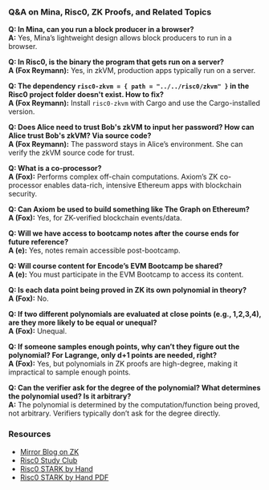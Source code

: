 ### Q&A on Mina, Risc0, ZK Proofs, and Related Topics

**Q: In Mina, can you run a block producer in a browser?**  
**A:** Yes, Mina’s lightweight design allows block producers to run in a browser.

**Q: In Risc0, is the binary the program that gets run on a server?**  
**A (Fox Reymann):** Yes, in zkVM, production apps typically run on a server.

**Q: The dependency `risc0-zkvm = { path = "../../risc0/zkvm" }` in the Risc0 project folder doesn't exist. How to fix?**  
**A (Fox Reymann):** Install `risc0-zkvm` with Cargo and use the Cargo-installed version.

**Q: Does Alice need to trust Bob's zkVM to input her password? How can Alice trust Bob's zkVM? Via source code?**  
**A (Fox Reymann):** The password stays in Alice’s environment. She can verify the zkVM source code for trust.

**Q: What is a co-processor?**  
**A (Fox):** Performs complex off-chain computations. Axiom’s ZK co-processor enables data-rich, intensive Ethereum apps with blockchain security.

**Q: Can Axiom be used to build something like The Graph on Ethereum?**  
**A (Fox):** Yes, for ZK-verified blockchain events/data.

**Q: Will we have access to bootcamp notes after the course ends for future reference?**  
**A (e):** Yes, notes remain accessible post-bootcamp.

**Q: Will course content for Encode’s EVM Bootcamp be shared?**  
**A (e):** You must participate in the EVM Bootcamp to access its content.

**Q: Is each data point being proved in ZK its own polynomial in theory?**  
**A (Fox):** No.

**Q: If two different polynomials are evaluated at close points (e.g., 1,2,3,4), are they more likely to be equal or unequal?**  
**A (Fox):** Unequal.

**Q: If someone samples enough points, why can’t they figure out the polynomial? For Lagrange, only d+1 points are needed, right?**  
**A (Fox):** Yes, but polynomials in ZK proofs are high-degree, making it impractical to sample enough points.

**Q: Can the verifier ask for the degree of the polynomial? What determines the polynomial used? Is it arbitrary?**  
**A:** The polynomial is determined by the computation/function being proved, not arbitrary. Verifiers typically don’t ask for the degree directly.

### Resources
- [Mirror Blog on ZK](https://mirror.xyz/0x7794D1c55568270A81D8Bf39e1bcE96BEaC10901/doEAd89lIQr0ysoJqiwzCqWCsccSE49mxa6qCxCF9Ls)
- [Risc0 Study Club](https://dev.risczero.com/studyclub)
- [Risc0 STARK by Hand](https://dev.risczero.com/proof-system/stark-by-hand)
- [Risc0 STARK by Hand PDF](https://dev.risczero.com/STARK-by-hand.pdf)